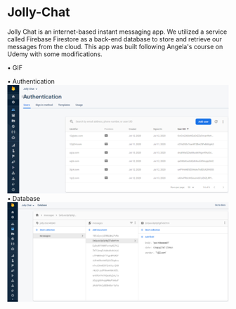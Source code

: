 # Jolly-Chat
Jolly Chat is an internet-based instant messaging app. We utilized a service called Firebase Firestore as a back-end database to store and retrieve our messages from the cloud. This app was built following Angela's course on Udemy with some modifications.
 <tr>
 • GIF

 • Authentication </br>
  <img src="Photos/snapshot.PNG" alt="3" width = 700px>
  • Database </br>
<img src="Photos/snapshot1.PNG" alt="3" width = 700px>
